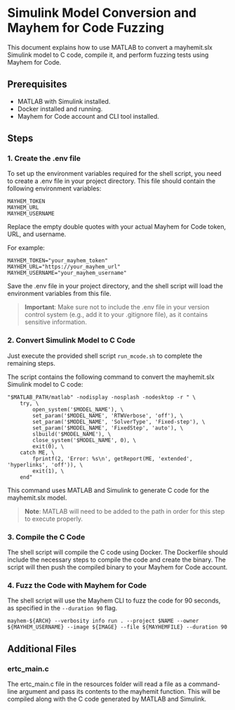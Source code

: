 # Simulink Model Conversion and Mayhem for Code Fuzzing

This document explains how to use MATLAB to convert a mayhemit.slx Simulink model to C code, compile it, and perform fuzzing tests using Mayhem for Code.

## Prerequisites

- MATLAB with Simulink installed.
- Docker installed and running.
- Mayhem for Code account and CLI tool installed.

## Steps

### 1. Create the .env file

To set up the environment variables required for the shell script, you need to create a .env file in your project directory. This file should contain the following environment variables:

```
MAYHEM_TOKEN
MAYHEM_URL
MAYHEM_USERNAME
```

Replace the empty double quotes with your actual Mayhem for Code token, URL, and username.

For example:

```
MAYHEM_TOKEN="your_mayhem_token"
MAYHEM_URL="https://your_mayhem_url"
MAYHEM_USERNAME="your_mayhem_username"
```

Save the .env file in your project directory, and the shell script will load the environment variables from this file.

> **Important**: Make sure not to include the .env file in your version control system (e.g., add it to your .gitignore file), as it contains sensitive information.

### 2. Convert Simulink Model to C Code

Just execute the provided shell script `run_mcode.sh` to complete the remaining steps.

The script contains the following command to convert the mayhemit.slx Simulink model to C code:

```
"$MATLAB_PATH/matlab" -nodisplay -nosplash -nodesktop -r " \
    try, \
        open_system('$MODEL_NAME'), \
        set_param('$MODEL_NAME', 'RTWVerbose', 'off'), \
        set_param('$MODEL_NAME', 'SolverType', 'Fixed-step'), \
        set_param('$MODEL_NAME', 'FixedStep', 'auto'), \
        slbuild('$MODEL_NAME'), \
        close_system('$MODEL_NAME', 0), \
        exit(0), \
    catch ME, \
        fprintf(2, 'Error: %s\n', getReport(ME, 'extended', 'hyperlinks', 'off')), \
        exit(1), \
    end"
```

This command uses MATLAB and Simulink to generate C code for the mayhemit.slx model.

> **Note**: MATLAB will need to be added to the path in order for this step to execute properly.

### 3. Compile the C Code

The shell script will compile the C code using Docker. The Dockerfile should include the necessary steps to compile the code and create the binary. The script will then push the compiled binary to your Mayhem for Code account.

### 4. Fuzz the Code with Mayhem for Code

The shell script will use the Mayhem CLI to fuzz the code for 90 seconds, as specified in the `--duration 90` flag.


```
mayhem-${ARCH} --verbosity info run . --project $NAME --owner ${MAYHEM_USERNAME} --image ${IMAGE} --file ${MAYHEMFILE} --duration 90
```


## Additional Files

### ertc_main.c

The ertc_main.c file in the resources folder will read a file as a command-line argument and pass its contents to the mayhemit function. This will be compiled along with the C code generated by MATLAB and Simulink.
